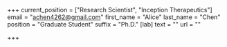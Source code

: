+++
current_position = ["Research Scientist", "Inception Therapeutics"]
email = "achen4262@gmail.com"
first_name = "Alice"
last_name = "Chen"
position = "Graduate Student"
suffix = "Ph.D."
[lab]
text = ""
url = ""

+++
